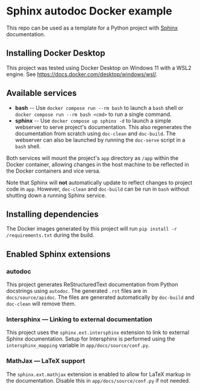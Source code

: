 # Sphinx autodoc Docker example

This repo can be used as a template for a Python project with [Sphinx](https://www.sphinx-doc.org/) documentation.

## Installing Docker Desktop

This project was tested using Docker Desktop on Windows 11 with a WSL2 engine. See <https://docs.docker.com/desktop/windows/wsl/>.

## Available services

- **bash** -- Use `docker compose run --rm bash` to launch a `bash` shell or `docker compose run --rm bash <cmd>` to run a single command.
- **sphinx** -- Use `docker compose up sphinx -d` to launch a simple webserver to serve project's documentation.  This also regenerates the documentation from scratch using `doc-clean` and `doc-build`.  The webserver can also be launched by running the `doc-serve` script in a `bash` shell.

Both services will mount the project's `app` directory as `/app` within the Docker container, allowing changes in the host machine to be reflected in the Docker containers and vice versa.

Note that Sphinx will **not** automatically update to reflect changes to project code in `app`. However, `doc-clean` and `doc-build` can be run in `bash` without shutting down a running Sphinx service.

## Installing dependencies

The Docker images generated by this project will run `pip install -r /requirements.txt` during the build.

## Enabled Sphinx extensions

### autodoc

This project generates ReStructuredText documentation from Python docstrings using `autodoc`. The generated `.rst` files are in `docs/source/apidoc`. The files are generated automatically by `doc-build` and `doc-clean` will remove them.

### Intersphinx &mdash; Linking to external documentation

This project uses the `sphinx.ext.intersphinx` extension to link to external Sphinx documentation. Setup for Intersphinx is performed using the `intersphinx_mapping` variable in `app/docs/source/conf.py`.

### MathJax &mdash; LaTeX support

The `sphinx.ext.mathjax` extension is enabled to allow for LaTeX markup in the documentation. Disable this in `app/docs/source/conf.py` if not needed.
